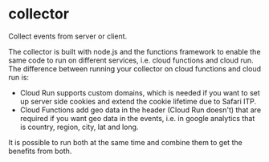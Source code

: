 # collector
Collect events from server or client.

The collector is built with node.js and the functions framework to enable the same code to run on different services, i.e. cloud functions and cloud run. The difference between running your collector on cloud functions and cloud run is:
- Cloud Run supports custom domains, which is needed if you want to set up server side cookies and extend the cookie lifetime due to Safari ITP.
- Cloud Functions add geo data in the header (Cloud Run doesn't) that are required if you want geo data in the events, i.e. in google analytics that is country, region, city, lat and long.

It is possible to run both at the same time and combine them to get the benefits from both.